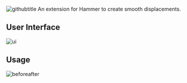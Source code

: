 ![githubtitle](https://user-images.githubusercontent.com/61150608/161160660-aa4bf0b2-6f26-4ee9-81e7-f51fc71a2338.png)
An extension for Hammer to create smooth displacements.

## User Interface
![ui](https://user-images.githubusercontent.com/61150608/161161169-1cf4c495-e37a-4720-bbbb-5a65c283bc0c.png)

## Usage
![beforeafter](https://user-images.githubusercontent.com/61150608/161161548-2bbb6ae9-95a9-4101-942b-78800a4773f5.png)
